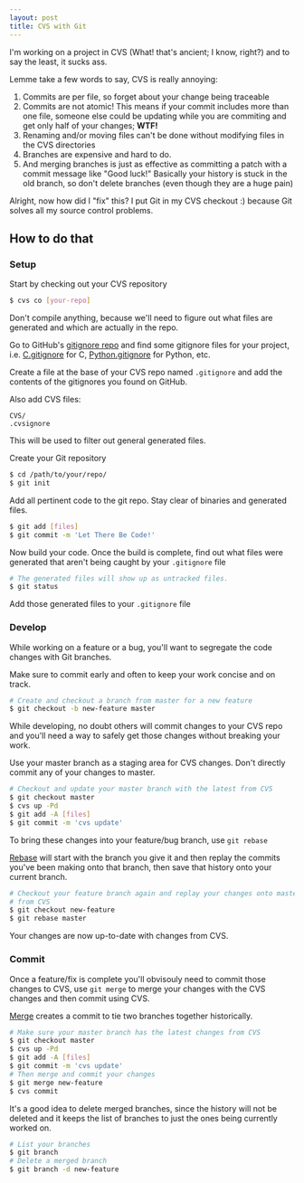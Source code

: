 ```yaml
---
layout: post
title: CVS with Git
---
```


I'm working on a project in CVS (What! that's ancient; I know, right?) and to say the least, it
sucks ass.

Lemme take a few words to say, CVS is really annoying:

1. Commits are per file, so forget about your change being traceable
2. Commits are not atomic!  This means if your commit includes more than one file, someone else could be updating while you are commiting and get only half of your changes; **WTF!**
3. Renaming and/or moving files can't be done without modifying files in the CVS directories
4. Branches are expensive and hard to do.
5. And merging branches is just as effective as committing a patch with a commit message like "Good luck!" Basically your history is stuck in the old branch, so don't delete branches (even though they are a huge pain)

Alright, now how did I "fix" this?  I put Git in my CVS checkout :) because Git solves all my
source control problems.

## How to do that

### Setup

Start by checking out your CVS repository

~~~ bash
$ cvs co [your-repo]
~~~

Don't compile anything, because we'll need to figure out what files are generated and which are
actually in the repo.

Go to GitHub's [gitignore repo](https://github.com/github/gitignore) and find some gitignore
files for your project, i.e.
[C.gitignore](https://github.com/github/gitignore/blob/master/C.gitignore) for C,
[Python.gitignore](https://github.com/github/gitignore/blob/master/Python.gitignore) for Python, etc.

Create a file at the base of your CVS repo named `.gitignore` and add the contents of the
gitignores you found on GitHub.

Also add CVS files:

~~~
CVS/
.cvsignore
~~~

This will be used to filter out general generated files.

Create your Git repository

~~~ bash
$ cd /path/to/your/repo/
$ git init
~~~

Add all pertinent code to the git repo.  Stay clear of binaries and generated files.

~~~ bash
$ git add [files]
$ git commit -m 'Let There Be Code!'
~~~

Now build your code.  Once the build is complete, find out what files were generated that
aren't being caught by your `.gitignore` file

~~~ bash
# The generated files will show up as untracked files.
$ git status
~~~

Add those generated files to your `.gitignore` file

### Develop

While working on a feature or a bug, you'll want to segregate the code changes with Git
branches.

Make sure to commit early and often to keep your work concise and on track.

~~~ bash
# Create and checkout a branch from master for a new feature
$ git checkout -b new-feature master
~~~

While developing, no doubt others will commit changes to your CVS repo and
you'll need a way to safely get those changes without breaking your work.

Use your master branch as a staging area for CVS changes.  Don't directly commit any of your
changes to master.

~~~ bash
# Checkout and update your master branch with the latest from CVS
$ git checkout master
$ cvs up -Pd
$ git add -A [files]
$ git commit -m 'cvs update'
~~~

To bring these changes into your feature/bug branch, use `git rebase`

[Rebase](https://git-scm.com/book/en/v2/Git-Branching-Rebasing) will start with the branch you
give it and then replay the commits you've been making onto that branch, then save that history
onto your current branch.

~~~ bash
# Checkout your feature branch again and replay your changes onto master's changes that it got
# from CVS
$ git checkout new-feature
$ git rebase master
~~~

Your changes are now up-to-date with changes from CVS.

### Commit

Once a feature/fix is complete you'll obvisouly need to commit those changes to CVS,
use `git merge` to merge your changes with the CVS changes and then commit using CVS.

[Merge](https://git-scm.com/book/en/v2/Git-Branching-Basic-Branching-and-Merging) creates a
commit to tie two branches together historically.

~~~ bash
# Make sure your master branch has the latest changes from CVS
$ git checkout master
$ cvs up -Pd
$ git add -A [files]
$ git commit -m 'cvs update'
# Then merge and commit your changes
$ git merge new-feature
$ cvs commit
~~~

It's a good idea to delete merged branches, since the history will not be deleted and it keeps
the list of branches to just the ones being currently worked on.

~~~ bash
# List your branches
$ git branch
# Delete a merged branch
$ git branch -d new-feature
~~~
